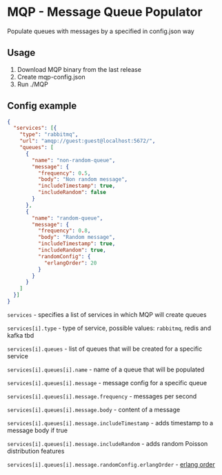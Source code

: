 # MQP - Message Queue Populator

Populate queues with messages by a specified in
config.json way

## Usage
1. Download MQP binary from the last release
2. Create mqp-config.json
3. Run ./MQP

## Config example

```json
{
  "services": [{
    "type": "rabbitmq",
    "url": "amqp://guest:guest@localhost:5672/",
    "queues": [
      {
        "name": "non-random-queue",
        "message": {
          "frequency": 0.5,
          "body": "Non random message",
          "includeTimestamp": true,
          "includeRandom": false
        }
      },
      {
        "name": "random-queue",
        "message": {
          "frequency": 0.8,
          "body": "Random message",
          "includeTimestamp": true,
          "includeRandom": true,
          "randomConfig": {
            "erlangOrder": 20
          }
        }
      }
    ]
  }]
}
```
`services` - specifies a list of services in which MQP will 
create queues

`services[i].type` - type of service, possible values: `rabbitmq`, redis and kafka tbd

`services[i].queues` - list of queues that will be created for a 
specific service

`services[i].queues[i].name` - name of a queue that will be populated

`services[i].queues[i].message` - message config for a specific queue

`services[i].queues[i].message.frequency` - messages per second

`services[i].queues[i].message.body` - content of a message

`services[i].queues[i].message.includeTimestamp` - adds timestamp to a message body if true

`services[i].queues[i].message.includeRandom` - adds random Poisson distribution features

`services[i].queues[i].message.randomConfig.erlangOrder` - [erlang order](https://en.wikipedia.org/wiki/Erlang_distribution)